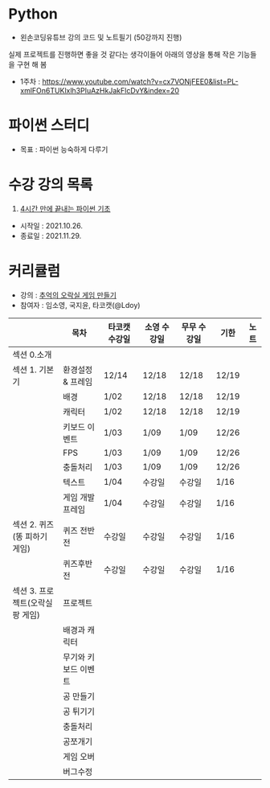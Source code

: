 # Python
- 왼손코딩유튜브 강의 코드 및 노트필기 (50강까지 진행)

실제 프로젝트를 진행하면 좋을 것 같다는 생각이들어 아래의 영상을 통해 작은 기능들을 구현 해 봄 
- 1주차 : https://www.youtube.com/watch?v=cx7VONjFEE0&list=PL-xmlFOn6TUKlxlh3PIuAzHkJakFlcDvY&index=20

# 파이썬 스터디
- 목표 : 파이썬 능숙하게 다루기 

# 수강 강의 목록
1. [4시간 만에 끝내는 파이썬 기초](https://www.youtube.com/c/김왼손의왼손코딩/playlists)
- 시작일 : 2021.10.26.
- 종료일 : 2021.11.29.

# 커리큘럼
- 강의 : [추억의 오락실 게임 만들기](https://www.inflearn.com/course/나도코딩-파이썬-활용편-1#curriculum)
- 참여자 : 임소영, 국지윤, 타코캣(@Ldoy)

|  | 목차 |  타코캣 수강일 | 소영 수강일 | 무무 수강일 | 기한 | 노트 |
| -------- | -------- | -------- | -------- | -------- |-------- |-------- |
| 섹션 0.소개    |      |      | |
| 섹션 1. 기본기 | 환경설정 & 프레임| 12/14 | 12/18 | 12/18 | 12/19 |
| | 배경 |  1/02 | 12/18 | 12/18 | 12/19 |  
| | 캐릭터 | 1/02 | 12/18 | 12/18 | 12/19 | 
|| 키보드 이벤트 | 1/03 | 1/09 | 1/09 | 12/26 |
|| FPS | 1/03 | 1/09 | 1/09 | 12/26 |
|| 충돌처리 | 1/03 | 1/09 | 1/09 | 12/26 |
|| 텍스트 | 1/04 | 수강일 | 수강일 | 1/16 |
|| 게임 개발 프레임 | 1/04 | 수강일 | 수강일 | 1/16 |
| 섹션 2. 퀴즈(똥 피하기 게임) |퀴즈 전반전| 수강일 | 수강일 | 수강일 | 1/16 |
||퀴즈후반전| 수강일 | 수강일 | 수강일 | 1/16 |
| 섹션 3. 프로젝트(오락실 팡 게임) | 프로젝트 | 
|| 배경과 캐릭터 |
|| 무기와 키보드 이벤트 |
|| 공 만들기|
|| 공 튀기기|
|| 충돌처리 |
|| 공쪼개기 |
|| 게임 오버|
|| 버그수정 |


